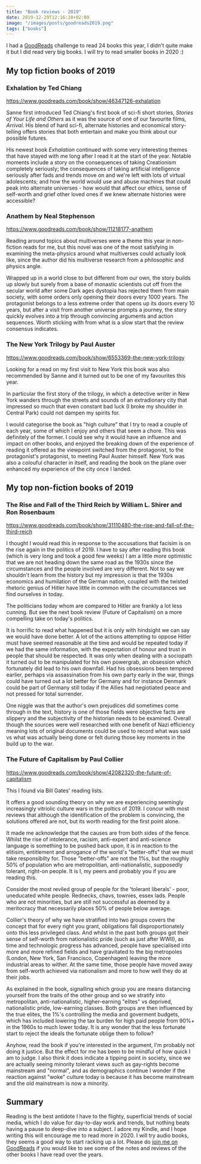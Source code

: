 ```yaml
---
title: "Book reviews - 2019"
date: 2019-12-29T12:16:28+02:00
image: "/images/posts/goodreads2019.png"
tags: ["books"]
---
```


I had a [GoodReads](https://www.goodreads.com/user/show/7158351-mark) challenge to read 24 books this year, I didn't quite make it but I did read very big books.  I will try to read smaller books in 2020 :)

## My top fiction books of 2019

### Exhalation by Ted Chiang

https://www.goodreads.com/book/show/46347126-exhalation

Sanne first introduced Ted Chiang's first book of sci-fi short stories, *Stories of Your Life and Others* as it was the source of one of our favourite films, *Arrival*.  His blend of hard sci-fi, alternate histories and economical story-telling offers stories that both entertain and make you think about our possible futures.

His newest book *Exhalation* continued with some very interesting themes that have stayed with me long after I read it at the start of the year.  Notable moments include a story on the consequences of taking Creationism completely seriously; the consequences of taking artificial intelligence seriously after fads and trends move on and we're left with lots of virtual adolescents; and how the world would use and abuse machines that could peak into alternate universes - how would that affect our ethics, sense of self-worth and grief other loved ones if we knew alternate histories were accessible?

### Anathem by Neal Stephenson

https://www.goodreads.com/book/show/11218177-anathem

Reading around topics about multiverses were a theme this year in non-fiction reads for me, but this novel was one of the most satisfying in examining the meta-physics around what multiverses could actually look like, since the author did his multiverse research from a philosophic and physics angle.  

Wrapped up in a world close to but different from our own, the story builds up slowly but surely from a base of monastic scientists cut off from the secular world after some Dark ages dystopia has rejected them from main society, with some orders only opening their doors every 1000 years.  The protagonist belongs to a less extreme order that opens up its doors every 10 years, but after a visit from another universe prompts a journey, the story quickly evolves into a trip through convincing arguments and action sequences.  Worth sticking with from what is a slow start that the review consensus indicates.

### The New York Trilogy by Paul Auster

https://www.goodreads.com/book/show/6553369-the-new-york-trilogy

Looking for a read on my first visit to New York this book was also recommended by Sanne and it turned out to be one of my favourites this year. 

In particular the first story of the trilogy, in which a detective writer in New York wanders through the streets and sounds of an extradionary city that impressed so much that even constant bad luck (I broke my shoulder in Central Park) could not dampen my spirits for.

I would categorise the book as "high culture" that I try to read a couple of each year, some of which I enjoy and others that seem a chore.  This was definitely of the former.  I could see why it would have an influence and impact on other books, and enjoyed the breaking down of the experience of reading it offered as the viewpoint switched from the protagonist, to the protagonist's protagonist, to meeting Paul Auster himself. New York was also a colouful character in itself, and reading the book on the plane over enhanced my experience of the city once I landed.

## My top non-fiction books of 2019

### The Rise and Fall of the Third Reich by William L. Shirer and Ron Rosenbaum

https://www.goodreads.com/book/show/31110480-the-rise-and-fall-of-the-third-reich

I thought I would read this in response to the accusations that facisim is on the rise again in the politics of 2019.  I have to say after reading this book (which is very long and took a good few weeks) I am a little more optimistic that we are not heading down the same road as the 1930s since the circumstances and the people involved are very different.  Not to say we shouldn't learn from the history but my impression is that the 1930s economics and humilation of the German nation, coupled with the twisted rhetoric genius of Hitler have little in common with the circumstances we find ourselves in today.  

The politicians today whom are compared to Hitler are frankly a lot less cunning.  But see the next book review (Future of Capitalism) on a more compelling take on today's politics. 

It is horrific to read what happened but it is only with hindsight we can say we would have done better. A lot of the actions attempting to oppose Hitler must have seemed reasonable at the time and would be repeated today if we had the same information, with the expectation of honour and trust in people that should be respected.  It was only when dealing with a sociopath it turned out to be manipulated for his own powergrab, an obsession which fortunately did lead to his own downfall.  Had his obsessions been tempered earlier, perhaps via assassination from his own party early in the war, things could have turned out a lot better for Germany and for instance Denmark could be part of Germany still today if the Allies had negiotiated peace and not pressed for total surrender. 

One niggle was that the author's own prejudices did sometimes come through in the text, history is one of those fields were objective facts are slippery and the subjectivity of the historian needs to be examined.  Overall though the sources were well researched with one benefit of Nazi efficiency meaning lots of original documents could be used to record what was said vs what was actually being done or felt during those key moments in the build up to the war. 

### The Future of Capitalism by Paul Collier

https://www.goodreads.com/book/show/42082320-the-future-of-capitalism

This I found via Bill Gates' reading lists.

It offers a good sounding theory on why we are experiencing seemingly increasingly vitriolic culture wars in the poltics of 2019.  I concur with most reviews that although the identification of the problem is convincing, the solutions offered are not, but its worth reading for the first point alone.

It made me acknowledge that the causes are from both sides of the fence.  Whilst the rise of intolerance, racisim, anti-expert and anti-science language is something to be pushed back upon, it is in reaction to the elitisim, entitlement and arrogance of the world's "better-offs" that we must take responsibilty for.  Those "better-offs" are not the 1%s, but the roughly 50% of population who are metropolitian, anti-nationalistic, supposedly tolerant, right-on people.  It is I, my peers and probably you if you are reading this. 

Consider the most reviled group of people for the 'tolerant liberals' - poor, uneducated white people.  Rednecks, chavs, townies, essex lads.  People who are not minorities, but are still not successful as deemed by a meritocracy that necessarily places 50% of people below average. 

Collier's theory of why we have stratified into two groups covers the concept that for every right you grant, obligations fall disproportionately onto this less privileged class.  And whilst in the past both groups got their sense of self-worth from nationalistic pride (such as just after WWII), as time and technologic progress has advanced, people have specialised into more and more refined fields and have gravitated to the big metropoles (London, New York, San Francisco, Copenhagen) leaving the more industrial areas to wither.  At the same time, those people have moved away from self-worth achieved via nationalism and more to how well they do at their jobs.  

As explained in the book, signalling which group you are means distancing yourself from the traits of the other group and so we stratify into metropolitan, anti-nationalistic, higher-earning "elites" vs deprived, nationalistic pride, low-earning classes.  Both groups are then influenced by the true elites, the 1%'s controlling the media and goverment budgets, which has included lowering the tax burden for high paid people from 90%+ in the 1960s to much lower today.  It is any wonder that the less fortunate start to reject the ideals the fortunate oblige them to follow?

Anyhow, read the book if you're interested in the argument, I'm probably not doing it justice.  But the effect for me has been to be mindful of how quick I am to judge.   I also think it does indicate a tipping point in society, since we are actually seeing minority tolerant views such as gay-rights become mainstream and "normal", and as demographics continue I wonder if the reaction against "woke" culture today is because it has become mainstream and the old mainstream is now a minority.

## Summary

Reading is the best antidote I have to the flighty, superficial trends of social media, which I do value for day-to-day work and trends, but nothing beats having a pause to deep-dive into a subject.  I adore my Kindle, and I hope writing this will encourage me to read more in 2020.  I will try audio books, they seems a good way to start racking up a lot.  Please do [join me on GoodReads](https://www.goodreads.com/user/show/7158351-mark) if you would like to see some of the notes and reviews of the other books I have read over the years.


